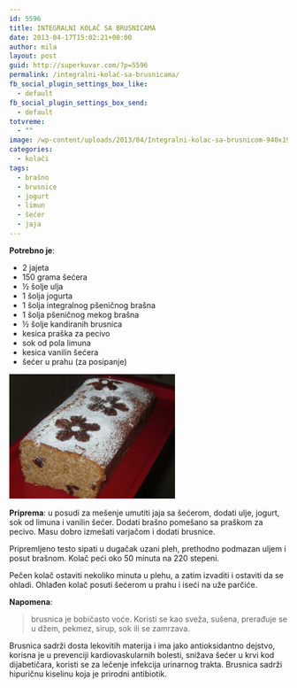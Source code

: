 ```yaml
---
id: 5596
title: INTEGRALNI KOLAČ SA BRUSNICAMA
date: 2013-04-17T15:02:21+00:00
author: mila
layout: post
guid: http://superkuvar.com/?p=5596
permalink: /integralni-kolač-sa-brusnicama/
fb_social_plugin_settings_box_like:
  - default
fb_social_plugin_settings_box_send:
  - default
totvreme:
  - ""
image: /wp-content/uploads/2013/04/Integralni-kolac-sa-brusnicom-940x198.jpg
categories:
  - kolači
tags:
  - brašno
  - brusnice
  - jogurt
  - limun
  - šećer
  - jaja
---
```

**Potrebno je**:

  * 2 jajeta
  * 150 grama šećera
  * ½ šolje ulja
  * 1 šolja jogurta
  * 1 šolja integralnog pšeničnog brašna
  * 1 šolja pšeničnog mekog brašna
  * ½ šolje kandiranih brusnica
  * kesica praška za pecivo
  * sok od pola limuna
  * kesica vanilin šećera
  * šećer u prahu (za posipanje)

<img class="alignnone size-medium wp-image-5598" src="/wp-content/uploads/2013/04/Integralni-kolac-sa-brusnicom-1024x768.jpg" alt="Integralni kolac sa brusnicom" width="300" height="225" /> 

**Priprema**: u posudi za mešenje umutiti jaja sa šećerom, dodati ulje, jogurt, sok od limuna i vanilin šećer. Dodati brašno pomešano sa praškom za pecivo. Masu dobro izmešati varjačom i dodati brusnice.

Pripremljeno testo sipati u dugačak uzani pleh, prethodno podmazan uljem i posut brašnom. Kolač peći oko 50 minuta na 220 stepeni.

Pečen kolač ostaviti nekoliko minuta u plehu, a zatim izvaditi i ostaviti da se ohladi. Ohlađen kolač posuti šećerom u prahu i iseći na uže parčiće.

**Napomena**: 
> brusnica je bobičasto voće. Koristi se kao sveža, sušena, prerađuje se u džem, pekmez, sirup, sok ili se zamrzava.

Brusnica sadrži dosta lekovitih materija i ima jako antioksidantno dejstvo, korisna je u prevenciji kardiovaskularnih bolesti, snižava šećer u krvi kod dijabetičara, koristi se za lečenje infekcija urinarnog trakta. Brusnica sadrži hipuričnu kiselinu koja je prirodni antibiotik.